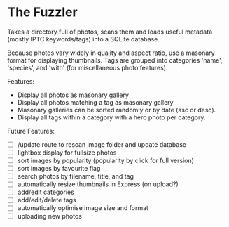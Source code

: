 # The Fuzzler

Takes a directory full of photos, scans them and loads useful metadata (mostly IPTC keywords/tags) into a SQLite database.

Because photos vary widely in quality and aspect ratio, use a masonary format for displaying thumbnails.  Tags are grouped into categories 'name', 'species', and 'with' (for miscellaneous photo features).  

Features:

- Display all photos as masonary gallery
- Display all photos matching a tag as masonary gallery
- Masonary galleries can be sorted randomly or by date (asc or desc).
- Display all tags within a category with a hero photo per category.

Future Features:

- [ ] /update route to rescan image folder and update database
- [ ] lightbox display for fullsize photos
- [ ] sort images by popularity (popularity by click for full version)
- [ ] sort images by favourite flag
- [ ] search photos by filename, title, and tag
- [ ] automatically resize thumbnails in Express (on upload?)
- [ ] add/edit categories
- [ ] add/edit/delete tags
- [ ] automatically optimise image size and format
- [ ] uploading new photos
